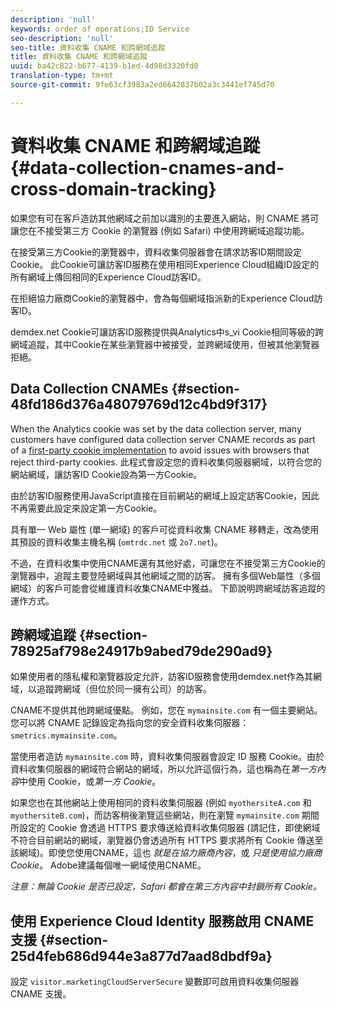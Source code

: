 ```yaml
---
description: 'null'
keywords: order of operations;ID Service
seo-description: 'null'
seo-title: 資料收集 CNAME 和跨網域追蹤
title: 資料收集 CNAME 和跨網域追蹤
uuid: ba42c822-b677-4139-b1ed-4d98d3320fd0
translation-type: tm+mt
source-git-commit: 9fe63cf3983a2ed6642837b02a3c3441ef745d70

---
```



# 資料收集 CNAME 和跨網域追蹤{#data-collection-cnames-and-cross-domain-tracking}

如果您有可在客戶造訪其他網域之前加以識別的主要進入網站，則 CNAME 將可讓您在不接受第三方 Cookie 的瀏覽器 (例如 Safari) 中使用跨網域追蹤功能。

在接受第三方Cookie的瀏覽器中，資料收集伺服器會在請求訪客ID期間設定Cookie。 此Cookie可讓訪客ID服務在使用相同Experience Cloud組織ID設定的所有網域上傳回相同的Experience Cloud訪客ID。

在拒絕協力廠商Cookie的瀏覽器中，會為每個網域指派新的Experience Cloud訪客ID。

demdex.net Cookie可讓訪客ID服務提供與Analytics中s_vi Cookie相同等級的跨網域追蹤，其中Cookie在某些瀏覽器中被接受，並跨網域使用，但被其他瀏覽器拒絕。

## Data Collection CNAMEs {#section-48fd186d376a48079769d12c4bd9f317}

When the Analytics cookie was set by the data collection server, many customers have configured data collection server CNAME records as part of a [first-party cookie implementation](https://docs.adobe.com/content/help/zh-Hant/core-services/interface/ec-cookies/cookies-first-party.html) to avoid issues with browsers that reject third-party cookies. 此程式會設定您的資料收集伺服器網域，以符合您的網站網域，讓訪客ID Cookie設為第一方Cookie。

由於訪客ID服務使用JavaScript直接在目前網站的網域上設定訪客Cookie，因此不再需要此設定來設定第一方Cookie。

具有單一 Web 屬性 (單一網域) 的客戶可從資料收集 CNAME 移轉走，改為使用其預設的資料收集主機名稱 (`omtrdc.net` 或 `2o7.net`)。

不過，在資料收集中使用CNAME還有其他好處，可讓您在不接受第三方Cookie的瀏覽器中，追蹤主要登陸網域與其他網域之間的訪客。 擁有多個Web屬性（多個網域）的客戶可能會從維護資料收集CNAME中獲益。 下節說明跨網域訪客追蹤的運作方式。

## 跨網域追蹤 {#section-78925af798e24917b9abed79de290ad9}

如果使用者的隱私權和瀏覽器設定允許，訪客ID服務會使用demdex.net作為其網域，以追蹤跨網域（但位於同一擁有公司）的訪客。

CNAME不提供其他跨網域優點。 例如，您在 `mymainsite.com` 有一個主要網站。您可以將 CNAME 記錄設定為指向您的安全資料收集伺服器：`smetrics.mymainsite.com`。

當使用者造訪 `mymainsite.com` 時，資料收集伺服器會設定 ID 服務 Cookie。由於資料收集伺服器的網域符合網站的網域，所以允許這個行為，這也稱為在&#x200B;*第一方內容*&#x200B;中使用 Cookie，或&#x200B;*第一方 Cookie*。

如果您也在其他網站上使用相同的資料收集伺服器 (例如 `myothersiteA.com` 和 `myothersiteB.com`)，而訪客稍後瀏覽這些網站，則在瀏覽 `mymainsite.com` 期間所設定的 Cookie 會透過 HTTPS 要求傳送給資料收集伺服器 (請記住，即使網域不符合目前網站的網域，瀏覽器仍會透過所有 HTTPS 要求將所有 Cookie 傳送至該網域)。即使您使用CNAME，這也 *就是在協力廠商內容*，或 *只是使用協力廠商Cookie*。 Adobe建議每個唯一網域使用CNAME。

*注意：無論 Cookie 是否已設定，Safari 都會在第三方內容中封鎖所有 Cookie。*

## 使用 Experience Cloud Identity 服務啟用 CNAME 支援 {#section-25d4feb686d944e3a877d7aad8dbdf9a}

設定 `visitor.marketingCloudServerSecure` 變數即可啟用資料收集伺服器 CNAME 支援。
